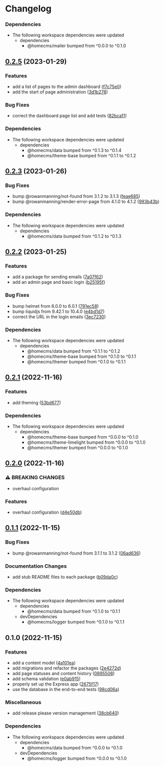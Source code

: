 # Changelog

### Dependencies

* The following workspace dependencies were updated
  * dependencies
    * @homecms/mailer bumped from ^0.0.0 to ^0.1.0

## [0.2.5](https://github.com/homecms/homecms/compare/server-v0.2.4...server-v0.2.5) (2023-01-29)


### Features

* add a list of pages to the admin dashboard ([f7c75e0](https://github.com/homecms/homecms/commit/f7c75e0f9c9e2676f6aab22ff6543d728814933f))
* add the start of page administration ([3d1b278](https://github.com/homecms/homecms/commit/3d1b278b9200560a5ca6894d30a3b2595656eadf))


### Bug Fixes

* correct the dashboard page list and add tests ([82bca11](https://github.com/homecms/homecms/commit/82bca117c407c92ae993fcc1dcfc5453951f85fe))


### Dependencies

* The following workspace dependencies were updated
  * dependencies
    * @homecms/data bumped from ^0.1.3 to ^0.1.4
    * @homecms/theme-base bumped from ^0.1.1 to ^0.1.2

## [0.2.3](https://github.com/homecms/homecms/compare/server-v0.2.2...server-v0.2.3) (2023-01-26)


### Bug Fixes

* bump @rowanmanning/not-found from 3.1.2 to 3.1.3 ([feae685](https://github.com/homecms/homecms/commit/feae685ec8283a5b25b4b0f5c8f9069e29335e8e))
* bump @rowanmanning/render-error-page from 4.1.0 to 4.1.2 ([993b43b](https://github.com/homecms/homecms/commit/993b43b85a2b2f817d1df4e0128ceb254de96236))


### Dependencies

* The following workspace dependencies were updated
  * dependencies
    * @homecms/data bumped from ^0.1.2 to ^0.1.3

## [0.2.2](https://github.com/homecms/homecms/compare/server-v0.2.1...server-v0.2.2) (2023-01-25)


### Features

* add a package for sending emails ([7a07f62](https://github.com/homecms/homecms/commit/7a07f62fb7be353ac9d78fbdf1ac485b650152ca))
* add an admin page and basic login ([b25195f](https://github.com/homecms/homecms/commit/b25195fc5b2f292ad9ddf819ae04fabb901f208c))


### Bug Fixes

* bump helmet from 6.0.0 to 6.0.1 ([791ec58](https://github.com/homecms/homecms/commit/791ec581f1b9a6cc29d79493dbda9caf2ab0d6b1))
* bump liquidjs from 9.42.1 to 10.4.0 ([e4bd1d7](https://github.com/homecms/homecms/commit/e4bd1d75e294ad047d312a0b5119da5930817c14))
* correct the URL in the login emails ([3ec7230](https://github.com/homecms/homecms/commit/3ec7230bf897cc61a64ca6447f32e8508cfefe83))


### Dependencies

* The following workspace dependencies were updated
  * dependencies
    * @homecms/data bumped from ^0.1.1 to ^0.1.2
    * @homecms/theme-base bumped from ^0.1.0 to ^0.1.1
    * @homecms/themer bumped from ^0.1.0 to ^0.1.1

## [0.2.1](https://github.com/homecms/homecms/compare/server-v0.2.0...server-v0.2.1) (2022-11-16)


### Features

* add theming ([53bd677](https://github.com/homecms/homecms/commit/53bd67712e67dd12b65fa1810e76656e2f4a46ac))


### Dependencies

* The following workspace dependencies were updated
  * dependencies
    * @homecms/theme-base bumped from ^0.0.0 to ^0.1.0
    * @homecms/theme-limelight bumped from ^0.0.0 to ^0.1.0
    * @homecms/themer bumped from ^0.0.0 to ^0.1.0

## [0.2.0](https://github.com/homecms/homecms/compare/server-v0.1.1...server-v0.2.0) (2022-11-16)


### ⚠ BREAKING CHANGES

* overhaul configuration

### Features

* overhaul configuration ([d4e50db](https://github.com/homecms/homecms/commit/d4e50db7fe8a89663a02eaec16b97e397295e200))

## [0.1.1](https://github.com/homecms/homecms/compare/server-v0.1.0...server-v0.1.1) (2022-11-15)


### Bug Fixes

* bump @rowanmanning/not-found from 3.1.1 to 3.1.2 ([06ad636](https://github.com/homecms/homecms/commit/06ad636c3621af5fca0ce25d137cf74f99bf6afe))


### Documentation Changes

* add stub README files to each package ([b09da0c](https://github.com/homecms/homecms/commit/b09da0c9ed9b68f47e5362bca5241fa67d7f5c3b))


### Dependencies

* The following workspace dependencies were updated
  * dependencies
    * @homecms/data bumped from ^0.1.0 to ^0.1.1
  * devDependencies
    * @homecms/logger bumped from ^0.1.0 to ^0.1.1

## 0.1.0 (2022-11-15)


### Features

* add a content model ([4a101ea](https://github.com/homecms/homecms/commit/4a101ea7cd95d82ba439335b2170b496f121e88b))
* add migrations and refactor the packages ([2e4272d](https://github.com/homecms/homecms/commit/2e4272de6c4ab33738f87b4db8eefb1f8268e5d2))
* add page statuses and content history ([0895508](https://github.com/homecms/homecms/commit/089550894a3c3ac6ca967c9d868e3ece730bd237))
* add schema validation ([e0ab915](https://github.com/homecms/homecms/commit/e0ab915ffa4fb33afd40f2b0459e84eb9613ddae))
* properly set up the Express app ([2675f17](https://github.com/homecms/homecms/commit/2675f17a351915d863a28a0ed5c325791237f520))
* use the database in the end-to-end tests ([98cd06a](https://github.com/homecms/homecms/commit/98cd06a568c9376cc66ba0769abd33bcc209107c))


### Miscellaneous

* add release please version management ([38cb640](https://github.com/homecms/homecms/commit/38cb640b85eec2b33e9421c30fee0ea35b2c6989))


### Dependencies

* The following workspace dependencies were updated
  * dependencies
    * @homecms/data bumped from ^0.0.0 to ^0.1.0
  * devDependencies
    * @homecms/logger bumped from ^0.0.0 to ^0.1.0
